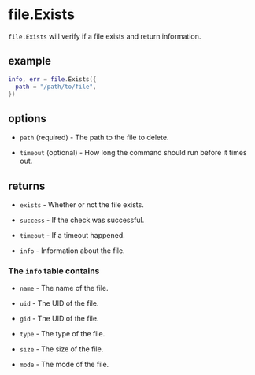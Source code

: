 file.Exists
===========

`file.Exists` will verify if a file exists and return information.

## example

```lua
info, err = file.Exists({
  path = "/path/to/file",
})
```

## options

* `path` (required) - The path to the file to delete.

* `timeout` (optional) - How long the command should run before it times out.

## returns

* `exists` - Whether or not the file exists.

* `success` - If the check was successful.

* `timeout` - If a timeout happened.

* `info` - Information about the file.

### The `info` table contains

* `name` - The name of the file.

* `uid` - The UID of the file.

* `gid` - The UID of the file.

* `type` - The type of the file.

* `size` - The size of the file.

* `mode` - The mode of the file.
